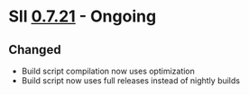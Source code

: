 # Sll [0.7.21] - Ongoing

## Changed

- Build script compilation now uses optimization
- Build script now uses full releases instead of nightly builds

[0.7.21]: https://github.com/sl-lang/sll/compare/sll-v0.7.20...main
